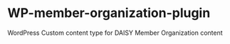 WP-member-organization-plugin
=============================

WordPress Custom content type for DAISY Member Organization content
